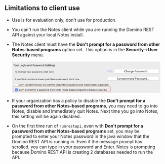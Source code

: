 ## Limitations to client use

- Use is for evaluation only, don't use for production.
- You can't run the Notes client while you are running the Domino REST API against your local Notes install.
- The Notes client must have the **Don't prompt for a password from other Notes-based programs** option set. This option is in the **Security**&rarr;**User Security** menu.

    ![Notes security](../assets/images/NotesSecurity.png)

- If your organization has a policy to disable the **Don't prompt for a password from other Notes-based programs**, you may need to go into Notes, disable and immediately quit Notes. Next time you go into Notes, this setting will be again disabled.
- On the first time run of `runrestapi`, even with **Don't prompt for a password from other Notes-based programs** set, you may be prompted to enter your Notes password in the java window that the Domino REST API is running in. Even if the message prompt has scrolled, you can type in your password and Enter. Notes is prompting because Domino REST API is creating 2 databases needed to run the API.
